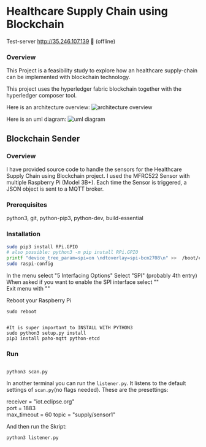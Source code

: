 # Healthcare Supply Chain using Blockchain

Test-server http://35.246.107.139 :red_circle: (offline)

### Overview ###

This Project is a feasibility study to explore how an healthcare supply-chain can be implemented with blockchain technology.

This project uses the hyperledger fabric blockchain together with the hyperledger composer tool. 

Here is an architecture overview: 
![architecture overview](https://github.com/basic-architecture.png)

Here is an uml diagram: 
![uml diagram](https://github.com/uml_diagram.png)


## Blockchain Sender

### Overview ###

I have provided source code to handle the sensors for the Healthcare Supply Chain using Blockchain project. 
I used the MFRC522 Sensor with multiple Raspberry Pi (Model 3B+). Each time the Sensor is triggered, a JSON object is sent to a MQTT broker. 


### Prerequisites ###

python3, git, python-pip3, python-dev, build-essential 

### Installation ###

```bash
sudo pip3 install RPi.GPIO
# also possible: python3 -m pip install RPi.GPIO
printf "device_tree_param=spi=on \ndtoverlay=spi-bcm2708\n" >>  /boot/config.txt
sudo raspi-config 
```
In the menu select "5 Interfacing Options"
Select "SPI" (probably 4th entry) 
When asked if you want to enable the SPI interface select "<Yes>"  
Exit menu with "<Finish>"

Reboot your Raspberry Pi
```
sudo reboot
```
```

#It is super important to INSTALL WITH PYTHON3
sudo python3 setup.py install 
pip3 install paho-mqtt python-etcd

```

### Run ###

```

python3 scan.py 
```
In another terminal you can run the `listener.py`. It listens to the default settings of `scan.py`(no flags needed). 
These are the presettings: 

receiver = "iot.eclipse.org" 	
port = 1883 			
max_timeout = 60
topic = "supply/sensor1"	

And then run the Skript: 
```
python3 listener.py
```

